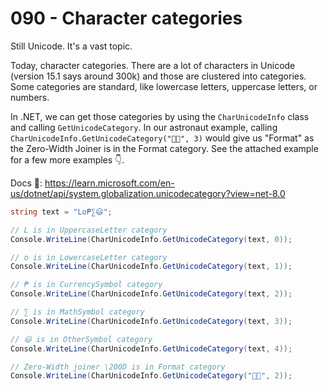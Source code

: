 # 090 - Character categories #

Still Unicode. It's a vast topic.

Today, character categories. There are a lot of characters in Unicode (version 15.1 says around 300k) and those are clustered into categories. Some categories are standard, like lowercase letters, uppercase letters, or numbers.

In .NET, we can get those categories by using the `CharUnicodeInfo` class and calling `GetUnicodeCategory`. In our astronaut example, calling `CharUnicodeInfo.GetUnicodeCategory("👨‍🚀", 3)` would give us "Format" as the Zero-Width Joiner is in the Format category. See the attached example for a few more examples 👇.

Docs 📑: https://learn.microsoft.com/en-us/dotnet/api/system.globalization.unicodecategory?view=net-8.0

```csharp
string text = "Lo₱∑😃";

// L is in UppercaseLetter category
Console.WriteLine(CharUnicodeInfo.GetUnicodeCategory(text, 0));

// o is in LowercaseLetter category
Console.WriteLine(CharUnicodeInfo.GetUnicodeCategory(text, 1));

// ₱ is in CurrencySymbol category
Console.WriteLine(CharUnicodeInfo.GetUnicodeCategory(text, 2));

// ∑ is in MathSymbol category
Console.WriteLine(CharUnicodeInfo.GetUnicodeCategory(text, 3));

// 😃 is in OtherSymbol category
Console.WriteLine(CharUnicodeInfo.GetUnicodeCategory(text, 4));

// Zero-Width joiner \200D is in Format category
Console.WriteLine(CharUnicodeInfo.GetUnicodeCategory("👩‍🚀", 2));
```